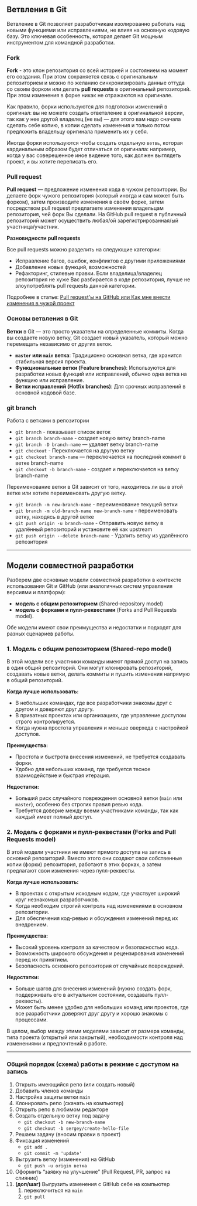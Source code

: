 ## Ветвления в Git

Ветвление в Git позволяет разработчикам изолированно работать над новыми функциями или исправлениями, не влияя на основную кодовую базу.
Это ключевая особенность, которая делает Git мощным инструментом для командной разработки.

### Fork

**Fork** - это клон репозитория со всей историей и состоянием на момент его создания. При этом сохраняется связь с оригинальным репозиторием 
и можно по желанию синхронизировать данные оттуда со своим форком или делать **pull requests** в оригинальный репозиторий.
При этом изменения в форке никак не отражаются на оригинале.

Как правило, форки используются для подготовки изменений в оригинал: вы не можете создать ответвление в оригинальной версии, 
так как у нее другой владелец (не вы) — для этого вам надо сначала сделать себе копию, в копии сделать изменения и только потом 
предложить владельцу оригинала применить их у себя.

Иногда форки используются чтобы создать отдельную `ветвь`, которая кардинальным образом будет отличаться от оригинала: 
например, когда у вас соверешенное иное видение того, как должен выглядеть проект, и вы хотите переписать его.

### Pull request

**Pull request** — предложение изменения кода в чужом репозитории. Вы делаете форк чужого репозитория (который иногда и сам может быть форком),
затем производите изменения в своём форке, затем посредством pull request предлагаете изменения владельцам репозитория, чей форк Вы сделали. 
На GitHub pull request в публичный репозиторий может осуществить любая/ой зарегистрированная/ый участница/участник.

**Разновидности pull requests**

Все pull requests можно разделить на следующие категории:
- Исправление багов, ошибок, конфликтов с другими приложениями
- Добавление новых функций, возможностей
- Рефакторинг, стилевые правки. Если владелица/владелец репозитория не хуже Вас разбирается в коде репозитория, 
  лучше не злоупотреблять pull requests данной категории.

Подробнее в статье: [Pull request'ы на GitHub или Как мне внести изменения в чужой проект](https://habr.com/ru/articles/125999/)

### Основы ветвления в Git

**Ветки** в Git — это просто указатели на определенные коммиты.
Когда вы создаете новую ветку, Git создает новый указатель, который можно перемещать независимо от других веток.

- **`master` или `main` ветка**: Традиционно основная ветка, где хранится стабильная версия проекта.
- **Функциональные ветки (Feature branches)**: Используются для разработки новых функций или исправлений, обычно одна ветка на функцию или исправление.
- **Ветки исправлений (Hotfix branches)**: Для срочных исправлений в основной кодовой базе.

### git branch

Работа с ветками в репозитории

- `git branch` - показывает список веток
- `git branch branch-name` - создает новую ветку branch-name
- `git branch -D branch-name` — удаляет ветку branch-name
- `git checkout` - Переключается на другую ветку
- `git checkout branch-name` — переключается на последний коммит в ветке branch-name
- `git checkout -b branch-name` - создает и переключается на ветку branch-name

Переименование ветки в Git зависит от того, находитесь ли вы в этой ветке или хотите переименовать другую ветку.

- `git branch -m new-branch-name` - переименование текущей ветки
- `git branch -m old-branch-name new-branch-name` - переименовать ветку, находясь в другой ветке
- `git push origin -u branch-name` - Отправить новую ветку в удалённый репозиторий и установите её как upstream
- `git push origin --delete branch-name` - Удалить ветку из удалённого репозитория

--- 

## Модели совместной разработки

Разберем две основные модели совместной разработки в контексте использования Git и GitHub (или аналогичных систем управления версиями и платформ):
- **модель с общим репозиторием** (Shared-repository model)
- **модель с форками и пулл-реквестами** (Forks and Pull Requests model).

Обе модели имеют свои преимущества и недостатки и подходят для разных сценариев работы.

### 1. Модель с общим репозиторием (Shared-repo model)

В этой модели все участники команды имеют прямой доступ на запись в один общий репозиторий. Они могут клонировать репозиторий, создавать новые ветки, делать коммиты и пушить изменения напрямую в общий репозиторий.

**Когда лучше использовать:**
- В небольших командах, где все разработчики знакомы друг с другом и доверяют друг другу.
- В приватных проектах или организациях, где управление доступом строго контролируется.
- Когда нужна простота управления и меньше оверхеда с настройкой доступов.

**Преимущества:**
- Простота и быстрота внесения изменений, не требуется создавать форки.
- Удобно для небольших команд, где требуется тесное взаимодействие и быстрая итерация.

**Недостатки:**
- Больший риск случайного повреждения основной ветки (`main` или `master`), особенно без строгих правил ревью кода.
- Требуется доверие между всеми участниками команды, так как каждый имеет полный доступ.

### 2. Модель с форками и пулл-реквестами (Forks and Pull Requests model)

В этой модели участники не имеют прямого доступа на запись в основной репозиторий.
Вместо этого они создают свои собственные копии (форки) репозитория, работают в этих форках, а затем предлагают свои изменения через пулл-реквесты.

**Когда лучше использовать:**
- В проектах с открытым исходным кодом, где участвует широкий круг незнакомых разработчиков.
- Когда необходим строгий контроль над изменениями в основном репозитории.
- Для обеспечения код-ревью и обсуждения изменений перед их внедрением.

**Преимущества:**
- Высокий уровень контроля за качеством и безопасностью кода.
- Возможность широкого обсуждения и рецензирования изменений перед их принятием.
- Безопасность основного репозитория от случайных повреждений.

**Недостатки:**
- Больше шагов для внесения изменений (нужно создать форк, поддерживать его в актуальном состоянии, создавать пулл-реквесты).
- Может быть менее удобно для небольших команд или проектов, где все разработчики доверяют друг другу и хорошо знакомы с процессами.

В целом, выбор между этими моделями зависит от размера команды, типа проекта (открытый или закрытый), необходимости контроля над изменениями и предпочтений в работе.

---

### Общий порядок (схема) работы в режиме с доступом на запись

1. Открыть имеющийся репо (или создать новый)
2. Добавить членов команды
3. Настройка защиты ветки `main`
4. Клонировать репо (скачать на компьютер)
5. Открыть репо в любимом редакторе
6. Создать отдельную ветку под задачу
    - `git checkout -b new-branch-name`
    - `git checkout -b sergey/create-hello-file`
7. Решаем задачу (вносим правки в проект)
8. Фиксация изменений
    - `git add .`
    - `git commit -m 'update'`
9. Выгрузить ветку (изменения) на GitHub
    - `git push -u origin ветка`
10. Оформить “заявку на улучшение” (Pull Request, PR, запрос на слияние)
11. **(доп/шаг)** Выгрузить изменения с GitHub себе на компьютер
    1. переключиться на `main`
    2. `git pull`
